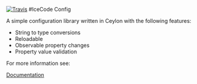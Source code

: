 [![Travis](https://travis-ci.org/marklester/icecode.config.svg?branch=master)](https://travis-ci.org/marklester/icecode.config) 
#IceCode Config

A simple configuration library written in Ceylon with the following features:

 * String to type conversions
 * Reloadable 
 * Observable property changes
 * Property value validation
 
For more information see:

[Documentation](https://github.com/marklester/icecode.config/wiki/Icecode-Config-Documentation)